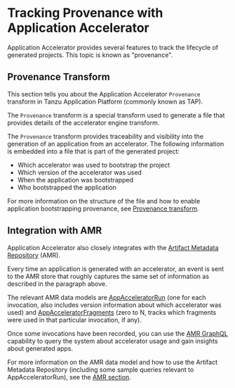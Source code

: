 # Tracking Provenance with Application Accelerator

Application Accelerator provides several features to track
the lifecycle of generated projects. This topic is known as "provenance".

## Provenance Transform
This section tells you about the Application Accelerator `Provenance` transform in Tanzu Application Platform (commonly known as TAP).

The `Provenance` transform is a special transform used to generate a file that
provides details of the accelerator engine transform.

The `Provenance` transform provides traceability and visibility into the generation of an application from an accelerator. The following information is embedded into a file that is part of the generated project:

- Which accelerator was used to bootstrap the project
- Which version of the accelerator was used
- When the application was bootstrapped
- Who bootstrapped the application

For more information on the structure of the file and how to enable application bootstrapping provenance, see [Provenance transform](creating-accelerators/transforms/provenance.hbs.md).

## Integration with AMR
Application Accelerator also closely integrates with the [Artifact Metadata Repository](../scst-store/amr/overview.hbs.md) (AMR).

Every time an application is generated with an accelerator, an event is sent to the AMR store that
roughly captures the same set of information as described in the paragraph above.

The relevant AMR data models are [AppAcceleratorRun](../scst-store/amr/data-model-and-concepts.hbs.md#appacceleratorruns) (one for each invocation, also includes version information
about which accelerator was used) and [AppAcceleratorFragments](../scst-store/amr/data-model-and-concepts.hbs.md#appacceleratorfragments) (zero to N, tracks which fragments were used
in that particular invocation, if any).

Once some invocations have been recorded, you can use the [AMR GraphQL](../scst-store/amr/graphql-query.hbs.md) capability to query
the system about accelerator usage and gain insights about generated apps.

For more information on the AMR data model and how to use the Artifact Metadata Repository
(including some sample queries relevant to AppAcceleratorRun), see the [AMR section](../scst-store/amr/overview.hbs.md). 